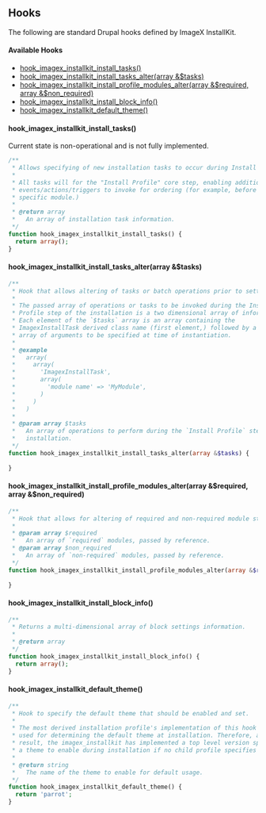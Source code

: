 ## Hooks

The following are standard Drupal hooks defined by ImageX InstallKit.

#### Available Hooks

* [hook_imagex_installkit_install_tasks()](#hook_imagex_installkit_install_tasks)
* [hook_imagex_installkit_install_tasks_alter(array &$tasks)](#hook_imagex_installkit_install_tasks_alterarray-tasks)
* [hook_imagex_installkit_install_profile_modules_alter(array &$required, array &$non_required)](#hook_imagex_installkit_install_profile_modules_alterarray-required-array-non_required)
* [hook_imagex_installkit_install_block_info()](#hook_imagex_installkit_install_block_info)
* [hook_imagex_installkit_default_theme()](#hook_imagex_installkit_default_theme)

#### hook_imagex_installkit_install_tasks()

Current state is non-operational and is not fully implemented.

```php
/**
 * Allows specifying of new installation tasks to occur during Install Profile.
 * 
 * All tasks will for the "Install Profile" core step, enabling additional
 * events/actions/triggers to invoke for ordering (for example, before a
 * specific module.)
 *
 * @return array
 *   An array of installation task information.
 */
function hook_imagex_installkit_install_tasks() {
  return array();
}
```

#### hook_imagex_installkit_install_tasks_alter(array &$tasks)

```php
/**
 * Hook that allows altering of tasks or batch operations prior to setting them.
 *
 * The passed array of operations or tasks to be invoked during the Install
 * Profile step of the installation is a two dimensional array of information.
 * Each element of the `$tasks` array is an array containing the
 * ImagexInstallTask derived class name (first element,) followed by a keyed
 * array of arguments to be specified at time of instantiation.
 *
 * @example
 *   array(
 *     array(
 *       'ImagexInstallTask',
 *       array(
 *         'module name' => 'MyModule',
 *       )
 *     )
 *   )
 *
 * @param array $tasks
 *   An array of operations to perform during the `Install Profile` step of
 *   installation.
 */
function hook_imagex_installkit_install_tasks_alter(array &$tasks) {
  
}
```

#### hook_imagex_installkit_install_profile_modules_alter(array &$required, array &$non_required)

```php
/**
 * Hook that allows for altering of required and non-required module stacks.
 *
 * @param array $required
 *   An array of `required` modules, passed by reference.
 * @param array $non_required
 *   An array of `non-required` modules, passed by reference.
 */
function hook_imagex_installkit_install_profile_modules_alter(array &$required, array &$non_required) {
  
}
```

#### hook_imagex_installkit_install_block_info()

```php
/**
 * Returns a multi-dimensional array of block settings information.
 *
 * @return array
 */
function hook_imagex_installkit_install_block_info() {
  return array();
}
```

#### hook_imagex_installkit_default_theme()

```php
/**
 * Hook to specify the default theme that should be enabled and set.
 *
 * The most derived installation profile's implementation of this hook will be
 * used for determining the default theme at installation. Therefore, as a
 * result, the imagex_installkit has implemented a top level version specifying
 * a theme to enable during installation if no child profile specifies one.
 * 
 * @return string
 *   The name of the theme to enable for default usage.
 */
function hook_imagex_installkit_default_theme() {
  return 'parrot';
}
```
